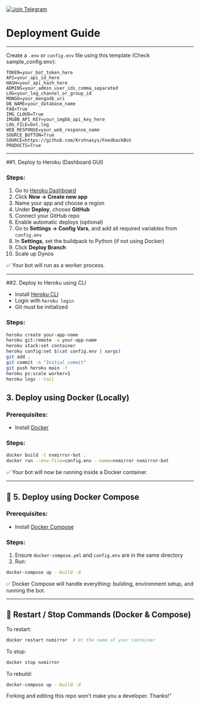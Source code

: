 [![Join Telegram](https://img.shields.io/badge/Telegram-Join%20Channel-blue?logo=telegram)](https://t.me/NxMirror)
# Deployment Guide
---
Create a `.env` or `config.env` file using this template (Check sample_config.env):

```env
TOKEN=your_bot_token_here
API=your_api_id_here
HASH=your_api_hash_here
ADMINS=your_admin_user_ids_comma_separated
LOG=your_log_channel_or_group_id
MONGO=your_mongodb_uri
DB_NAME=your_database_name
FAQ=True
IMG_CLOUD=True
IMGBB_API_KEY=your_imgbb_api_key_here
LOG_FILE=bot.log
WEB_RESPONSE=your_web_response_name
SOURCE_BUTTON=True
SOURCE=https://github.com/Krshnasys/FeedbackBot
PRODUCTS=True
```
---
##1. Deploy to Heroku (Dashboard GUI)
### Steps:

1. Go to [Heroku Dashboard](https://dashboard.heroku.com/)
2. Click **New → Create new app**
3. Name your app and choose a region
4. Under **Deploy**, choose **GitHub**
5. Connect your GitHub repo
6. Enable automatic deploys (optional)
7. Go to **Settings → Config Vars**, and add all required variables from `config.env`
8. In **Settings**, set the buildpack to Python (if not using Docker)
9. Click **Deploy Branch**
10. Scale up Dynos 

✅ Your bot will run as a worker process.

---
##2. Deploy to Heroku using CLI

- Install [Heroku CLI](https://devcenter.heroku.com/articles/heroku-cli)
- Login with `heroku login`
- Git must be initialized

### Steps:

```bash
heroku create your-app-name
heroku git:remote -a your-app-name
heroku stack:set container
heroku config:set $(cat config.env | xargs)
git add .
git commit -m "Initial commit"
git push heroku main -f
heroku ps:scale worker=1
heroku logs --tail
```
## 3. Deploy using Docker (Locally)

### Prerequisites:

- Install [Docker](https://www.docker.com/get-started)

### Steps:

```bash
docker build -t nxmirror-bot .
docker run --env-file=config.env --name=nxmirror nxmirror-bot
```
✅ Your bot will now be running inside a Docker container.

---

## 🧱 5. Deploy using Docker Compose

### Prerequisites:

- Install [Docker Compose](https://docs.docker.com/compose/install/)

### Steps:

1. Ensure `docker-compose.yml` and `config.env` are in the same directory
2. Run:

```bash
docker-compose up --build -d
```

✅ Docker Compose will handle everything: building, environment setup, and running the bot.

---

## 🔁 Restart / Stop Commands (Docker & Compose)

To restart:

```bash
docker restart nxmirror  # Or the name of your container
```

To stop:

```bash
docker stop nxmirror
```

To rebuild:

```bash
docker-compose up --build -d
```

Forking and editing this repo won’t make you a developer. Thanks!"
